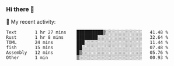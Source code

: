 ### Hi there 👋

<!--
**berkus/berkus** is a ✨ _special_ ✨ repository because its `README.md` (this file) appears on your GitHub profile.

Here are some ideas to get you started:

- 🔭 I’m currently working on ...
- 🌱 I’m currently learning ...
- 👯 I’m looking to collaborate on ...
- 🤔 I’m looking for help with ...
- 💬 Ask me about ...
- 📫 How to reach me: ...
- 😄 Pronouns: ...
- ⚡ Fun fact: ...
-->

💼 My recent activity:

<!--START_SECTION:waka-->

```text
Text       1 hr 27 mins    ██████████▒░░░░░░░░░░░░░░   41.48 %
Rust       1 hr 8 mins     ████████░░░░░░░░░░░░░░░░░   32.64 %
TOML       24 mins         ███░░░░░░░░░░░░░░░░░░░░░░   11.44 %
fish       15 mins         ██░░░░░░░░░░░░░░░░░░░░░░░   07.48 %
Assembly   12 mins         █▒░░░░░░░░░░░░░░░░░░░░░░░   05.76 %
Other      1 min           ▒░░░░░░░░░░░░░░░░░░░░░░░░   00.93 %
```

<!--END_SECTION:waka-->

